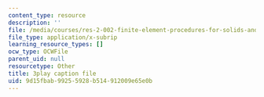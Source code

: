 ```yaml
---
content_type: resource
description: ''
file: /media/courses/res-2-002-finite-element-procedures-for-solids-and-structures-spring-2010/9d15fbab99255928b514912009e65e0b_NJUIkyavUD4.vtt
file_type: application/x-subrip
learning_resource_types: []
ocw_type: OCWFile
parent_uid: null
resourcetype: Other
title: 3play caption file
uid: 9d15fbab-9925-5928-b514-912009e65e0b
---
```

